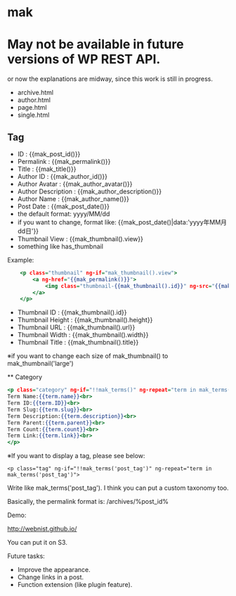 # mak

# May not be available in future versions of WP REST API.

or now the explanations are midway, since this work is still in progress.

- archive.html
- author.html
- page.html
- single.html

## Tag
- ID : {{mak_post_id()}}
- Permalink : {{mak_permalink()}}
- Title : {{mak_title()}}
- Author ID : {{mak_author_id()}}
- Author Avatar : {{mak_author_avatar()}}
- Author Description : {{mak_author_description()}}
- Author Name : {{mak_author_name()}}
- Post Date : {{mak_post_date()}}
- the default format: yyyy/MM/dd
- if you want to change, format like: {{mak_post_date()|data:'yyyy年MM月dd日'}}
- Thumbnail View : {{mak_thumbnail().view}}
- something like has_thumbnail

Example:

```html:archive.html
	<p class="thumbnail" ng-if="mak_thumbnail().view">
		<a ng-href="{{mak_permalink()}}">
			<img class="thumbnail-{{mak_thumbnail().id}}" ng-src="{{mak_thumbnail().url}}" width="{{mak_thumbnail().width}" height="{{mak_thumbnail().height}}" alt="{{mak_thumbnail().title}}">
		</a>
	</p>
```

- Thumbnail ID : {{mak_thumbnail().id}}
- Thumbnail Height : {{mak_thumbnail().height}}
- Thumbnail URL : {{mak_thumbnail().url}}
- Thumbnail Width : {{mak_thumbnail().width}}
- Thumbnail Title : {{mak_thumbnail().title}}

※if you want to change each size of mak_thumbnail() to mak_thumbnail('large')

** Category

```html:archive.html
<p class="category" ng-if="!!mak_terms()" ng-repeat="term in mak_terms()">
Term Name:{{term.name}}<br>
Term ID:{{term.ID}}<br>
Term Slug:{{term.slug}}<br>
Term Description:{{term.description}}<br>
Term Parent:{{term.parent}}<br>
Term Count:{{term.count}}<br>
Term Link:{{term.link}}<br>
</p>
```

※If you want to display a tag, please see below:

```
<p class="tag" ng-if="!!mak_terms('post_tag')" ng-repeat="term in mak_terms('post_tag')">
```

Write like mak_terms('post_tag'). I think you can put a custom taxonomy too.

Basically, the permalink format is:
/archives/%post_id%


Demo:

http://webnist.github.io/

You can put it on S3.

Future tasks:

- Improve the appearance.
- Change links in a post.
- Function extension (like plugin feature).
